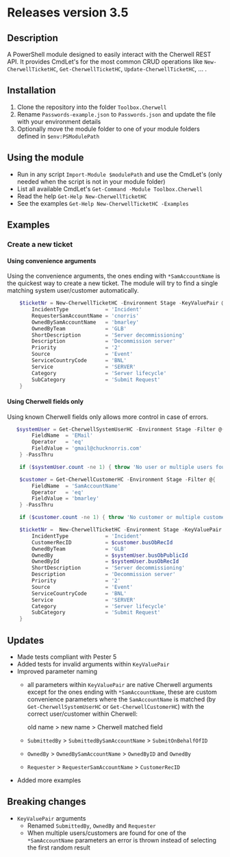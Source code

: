 # Releases version 3.5

## Description

A PowerShell module designed to easily interact with the Cherwell REST API. It provides CmdLet's for the most common CRUD operations like `New-CherwellTicketHC`, `Get-CherwellTicketHC`, `Update-CherwellTicketHC`, ... .

## Installation

1. Clone the repository into the folder `Toolbox.Cherwell`
2. Rename `Passwords-example.json` to `Passwords.json` and update the file with your environment details
3. Optionally move the module folder to one of your module folders defined in `$env:PSModulePath`

## Using the module

- Run in any script `Import-Module $modulePath` and use the CmdLet's
  (only needed when the script is not in your module folder)
- List all available CmdLet's `Get-Command -Module Toolbox.Cherwell`
- Read the help `Get-Help New-CherwellTicketHC`
- See the examples `Get-Help New-CherwellTicketHC -Examples`

## Examples

### Create a new ticket

#### Using convenience arguments

Using the convenience arguments, the ones ending with `*SamAccountName` is the quickest way
to create a new ticket. The module will try to find a single matching system user/customer
automatically. 

```powershell
    $ticketNr = New-CherwellTicketHC -Environment Stage -KeyValuePair @{
        IncidentType            = 'Incident'
        RequesterSamAccountName = 'cnorris'
        OwnedBySamAccountName   = 'bmarley'
        OwnedByTeam             = 'GLB'
        ShortDescription        = 'Server decommissioning'
        Description             = 'Decommission server'
        Priority                = '2'
        Source                  = 'Event'
        ServiceCountryCode      = 'BNL'
        Service                 = 'SERVER'
        Category                = 'Server lifecycle'
        SubCategory             = 'Submit Request'
    }
```

#### Using Cherwell fields only

Using known Cherwell fields only allows more control in case of errors. 

```powershell
   $systemUser = Get-CherwellSystemUserHC -Environment Stage -Filter @{
        FieldName  = 'EMail'
        Operator   = 'eq'
        FieldValue = 'gmail@chucknorris.com'
    } -PassThru

    if ($systemUser.count -ne 1) { throw 'No user or multiple users found' }

    $customer = Get-CherwellCustomerHC -Environment Stage -Filter @{
        FieldName  = 'SamAccountName'
        Operator   = 'eq'
        FieldValue = 'bmarley'
    } -PassThru

    if ($customer.count -ne 1) { throw 'No customer or multiple customers found' }

    $ticketNr =  New-CherwellTicketHC -Environment Stage -KeyValuePair @{
        IncidentType            = 'Incident'
        CustomerRecID           = $customer.busObRecId
        OwnedByTeam             = 'GLB'
        OwnedBy                 = $systemUser.busObPublicId
        OwnedById               = $systemUser.busObRecId
        ShortDescription        = 'Server decommissioning'
        Description             = 'Decommission server'
        Priority                = '2'
        Source                  = 'Event'
        ServiceCountryCode      = 'BNL'
        Service                 = 'SERVER'
        Category                = 'Server lifecycle'
        SubCategory             = 'Submit Request'
    }
```

## Updates

- Made tests compliant with Pester 5
- Added tests for invalid arguments within `KeyValuePair`
- Improved parameter naming
  - all parameters within `KeyValuePair` are native Cherwell arguments except for the ones ending with `*SamAccountName`, these are custom convenience parameters where the `SamAccountName` is matched (by `Get-CherwellSystemUserHC` or `Get-CherwellCustomerHC`) with the correct user/customer within Cherwell:

    old name > new name > Cherwell matched field

  - `SubmittedBy` > `SubmittedBySamAccountName` > `SubmitOnBehalfOfID`
  - `OwnedBy` > `OwnedBySamAccountName` > `OwnedByID` and `OwnedBy`
  - `Requester` > `RequesterSamAccountName` > `CustomerRecID`
- Added more examples

## Breaking changes

- `KeyValuePair` arguments
  - Renamed `SubmittedBy`, `OwnedBy` and `Requester`
  - When multiple users/customers are found for one of the `*SamAccountName` parameters an error is thrown instead of selecting the first random result
